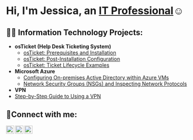 <h1>Hi, I'm Jessica, an <a href=www.linkedin.com/in/jessica-s-3576ab2b4>IT Professional</a>☺</h1>

<h2>👨‍💻 Information Technology Projects:</h2>

- <b>osTicket (Help Desk Ticketing System)</b>
  - [osTicket: Prerequisites and Installation](https://github.com/jessicaSB903/osticket-prereqs)
  - [osTicket: Post-Installation Configuration](https://github.com/jessicaSB903/post-install-config)
  - [osTicket: Ticket Lifecycle Examples](https://github.com/jessicaSB903/ticket-lifecycle)
- <b>Microsoft Azure</b>
  - [Configuring On-premises Active Directory within Azure VMs](https://github.com/jessicaSB903/configure-ad)
  - [Network Security Groups (NSGs) and Inspecting Network Protocols](https://github.com/jessicaSB903/azure-network-protocols)
- <b>VPN</b>
- [Step-by-Step Guide to Using a VPN](https://github.com/jessicaSB903/vpn)
<h2>🤳Connect with me:</h2>

[<img align="left" alt="Josh | Twitter" width="22px" src="https://cdn.jsdelivr.net/npm/simple-icons@v3/icons/twitter.svg" />][twitter]
[<img align="left" alt="Josh | LinkedIn" width="22px" src="https://cdn.jsdelivr.net/npm/simple-icons@v3/icons/linkedin.svg" />][linkedin]
[<img align="left" alt="Josh | Instagram" width="22px" src="https://cdn.jsdelivr.net/npm/simple-icons@v3/icons/instagram.svg" />][instagram]

[twitter]: https://twitter.com/Josh
[instagram]: https://www.instagram.com/Josh
[linkedin]: www.linkedin.com/in/jessica-s-3576ab2b4
